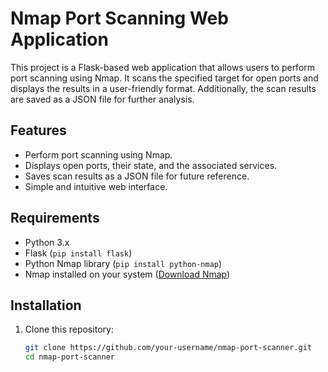 # Nmap Port Scanning Web Application

This project is a Flask-based web application that allows users to perform port scanning using Nmap. It scans the specified target for open ports and displays the results in a user-friendly format. Additionally, the scan results are saved as a JSON file for further analysis.

## Features

- Perform port scanning using Nmap.
- Displays open ports, their state, and the associated services.
- Saves scan results as a JSON file for future reference.
- Simple and intuitive web interface.

## Requirements

- Python 3.x
- Flask (`pip install flask`)
- Python Nmap library (`pip install python-nmap`)
- Nmap installed on your system ([Download Nmap](https://nmap.org/download.html))

## Installation

1. Clone this repository:
   ```bash
   git clone https://github.com/your-username/nmap-port-scanner.git
   cd nmap-port-scanner
